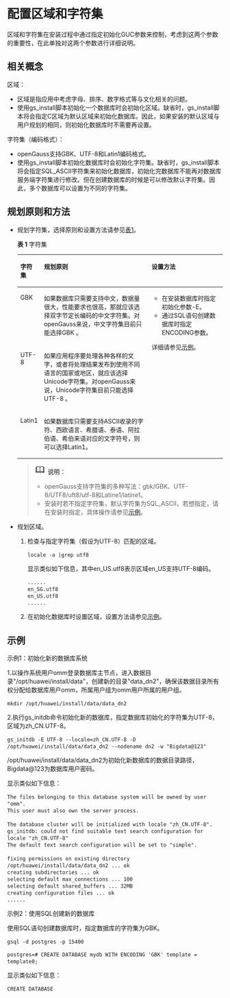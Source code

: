 # 配置区域和字符集<a name="ZH-CN_TOPIC_0249784576"></a>

区域和字符集在安装过程中通过指定初始化GUC参数来控制，考虑到这两个参数的重要性，在此单独对这两个参数进行详细说明。

## 相关概念<a name="zh-cn_topic_0241805810_zh-cn_topic_0085434664_zh-cn_topic_0059782037_s3dc17ad92fab4710ab676f8b8aaf3346"></a>

区域：

-   区域是指应用中考虑字母、排序、数字格式等与文化相关的问题。
-   使用gs\_install脚本初始化一个数据库时会初始化区域。缺省时，gs\_install脚本将会指定C区域为默认区域来初始化数据库。因此，如果安装的默认区域与用户规划的相同，则初始化数据库时不需要再设置。

字符集（编码格式）：

-   openGauss支持GBK、UTF-8和Latin1编码格式。
-   使用gs\_install脚本初始化数据库时会初始化字符集。缺省时，gs\_install脚本将会指定SQL\_ASCII字符集来初始化数据库，初始化完数据库不能再对数据库服务端字符集进行修改。但在创建数据库的时候是可以修改默认字符集。因此，多个数据库可以设置为不同的字符集。

## 规划原则和方法<a name="zh-cn_topic_0241805810_zh-cn_topic_0085434664_zh-cn_topic_0059782037_s6ab1e5d68c4d415aa572630d13e0b61b"></a>

-   规划字符集，选择原则和设置方法请参见[表1](#zh-cn_topic_0241805810_zh-cn_topic_0085434664_zh-cn_topic_0059782037_table4528029520399)。

    **表 1**  字符集

    <a name="zh-cn_topic_0241805810_zh-cn_topic_0085434664_zh-cn_topic_0059782037_table4528029520399"></a>
    <table><thead align="left"><tr id="zh-cn_topic_0241805810_zh-cn_topic_0085434664_zh-cn_topic_0059782037_row2988498920399"><th class="cellrowborder" valign="top" width="9.700000000000001%" id="mcps1.2.4.1.1"><p id="zh-cn_topic_0241805810_zh-cn_topic_0085434664_zh-cn_topic_0059782037_p2336335220399"><a name="zh-cn_topic_0241805810_zh-cn_topic_0085434664_zh-cn_topic_0059782037_p2336335220399"></a><a name="zh-cn_topic_0241805810_zh-cn_topic_0085434664_zh-cn_topic_0059782037_p2336335220399"></a>字符集</p>
    </th>
    <th class="cellrowborder" valign="top" width="53.71%" id="mcps1.2.4.1.2"><p id="zh-cn_topic_0241805810_zh-cn_topic_0085434664_zh-cn_topic_0059782037_p1338336820399"><a name="zh-cn_topic_0241805810_zh-cn_topic_0085434664_zh-cn_topic_0059782037_p1338336820399"></a><a name="zh-cn_topic_0241805810_zh-cn_topic_0085434664_zh-cn_topic_0059782037_p1338336820399"></a>规划原则</p>
    </th>
    <th class="cellrowborder" valign="top" width="36.59%" id="mcps1.2.4.1.3"><p id="zh-cn_topic_0241805810_zh-cn_topic_0085434664_zh-cn_topic_0059782037_p1031100420399"><a name="zh-cn_topic_0241805810_zh-cn_topic_0085434664_zh-cn_topic_0059782037_p1031100420399"></a><a name="zh-cn_topic_0241805810_zh-cn_topic_0085434664_zh-cn_topic_0059782037_p1031100420399"></a>设置方法</p>
    </th>
    </tr>
    </thead>
    <tbody><tr id="zh-cn_topic_0241805810_zh-cn_topic_0085434664_zh-cn_topic_0059782037_row1218707520399"><td class="cellrowborder" valign="top" width="9.700000000000001%" headers="mcps1.2.4.1.1 "><p id="zh-cn_topic_0241805810_zh-cn_topic_0085434664_zh-cn_topic_0059782037_p476501020399"><a name="zh-cn_topic_0241805810_zh-cn_topic_0085434664_zh-cn_topic_0059782037_p476501020399"></a><a name="zh-cn_topic_0241805810_zh-cn_topic_0085434664_zh-cn_topic_0059782037_p476501020399"></a>GBK</p>
    </td>
    <td class="cellrowborder" valign="top" width="53.71%" headers="mcps1.2.4.1.2 "><p id="zh-cn_topic_0241805810_zh-cn_topic_0085434664_zh-cn_topic_0059782037_p5114038620399"><a name="zh-cn_topic_0241805810_zh-cn_topic_0085434664_zh-cn_topic_0059782037_p5114038620399"></a><a name="zh-cn_topic_0241805810_zh-cn_topic_0085434664_zh-cn_topic_0059782037_p5114038620399"></a>如果数据库只需要支持中文，数据量很大，性能要求也很高，那就应该选择双字节定长编码的中文字符集。对<span id="zh-cn_topic_0241805810_text75211237164511"><a name="zh-cn_topic_0241805810_text75211237164511"></a><a name="zh-cn_topic_0241805810_text75211237164511"></a>openGauss</span>来说，中文字符集目前只能选择GBK 。</p>
    </td>
    <td class="cellrowborder" rowspan="3" valign="top" width="36.59%" headers="mcps1.2.4.1.3 "><a name="zh-cn_topic_0241805810_zh-cn_topic_0085434664_zh-cn_topic_0059782037_ul5486726620399"></a><a name="zh-cn_topic_0241805810_zh-cn_topic_0085434664_zh-cn_topic_0059782037_ul5486726620399"></a><ul id="zh-cn_topic_0241805810_zh-cn_topic_0085434664_zh-cn_topic_0059782037_ul5486726620399"><li>在安装数据库时指定初始化参数-E。</li><li>通过SQL语句创建数据库时指定ENCODING参数。</li></ul>
    <p id="zh-cn_topic_0241805810_zh-cn_topic_0085434664_zh-cn_topic_0059782037_p1506353820399"><a name="zh-cn_topic_0241805810_zh-cn_topic_0085434664_zh-cn_topic_0059782037_p1506353820399"></a><a name="zh-cn_topic_0241805810_zh-cn_topic_0085434664_zh-cn_topic_0059782037_p1506353820399"></a>详细请参见<a href="#zh-cn_topic_0241805810_zh-cn_topic_0085434664_zh-cn_topic_0059782037_sa523d6a2a09c4cf29d503e2175747721">示例</a>。</p>
    </td>
    </tr>
    <tr id="zh-cn_topic_0241805810_zh-cn_topic_0085434664_zh-cn_topic_0059782037_row3513549720399"><td class="cellrowborder" valign="top" headers="mcps1.2.4.1.1 "><p id="zh-cn_topic_0241805810_zh-cn_topic_0085434664_zh-cn_topic_0059782037_p4257481520399"><a name="zh-cn_topic_0241805810_zh-cn_topic_0085434664_zh-cn_topic_0059782037_p4257481520399"></a><a name="zh-cn_topic_0241805810_zh-cn_topic_0085434664_zh-cn_topic_0059782037_p4257481520399"></a>UTF-8</p>
    </td>
    <td class="cellrowborder" valign="top" headers="mcps1.2.4.1.2 "><p id="zh-cn_topic_0241805810_zh-cn_topic_0085434664_zh-cn_topic_0059782037_p3274544620399"><a name="zh-cn_topic_0241805810_zh-cn_topic_0085434664_zh-cn_topic_0059782037_p3274544620399"></a><a name="zh-cn_topic_0241805810_zh-cn_topic_0085434664_zh-cn_topic_0059782037_p3274544620399"></a>如果应用程序要处理各种各样的文字，或者将处理结果发布到使用不同语言的国家或地区，就应该选择Unicode字符集。对<span id="zh-cn_topic_0241805810_text1538564315454"><a name="zh-cn_topic_0241805810_text1538564315454"></a><a name="zh-cn_topic_0241805810_text1538564315454"></a>openGauss</span>来说，Unicode字符集目前只能选择UTF-8 。</p>
    </td>
    </tr>
    <tr id="zh-cn_topic_0241805810_zh-cn_topic_0085434664_zh-cn_topic_0059782037_row4544574720399"><td class="cellrowborder" valign="top" headers="mcps1.2.4.1.1 "><p id="zh-cn_topic_0241805810_zh-cn_topic_0085434664_zh-cn_topic_0059782037_p4778401920399"><a name="zh-cn_topic_0241805810_zh-cn_topic_0085434664_zh-cn_topic_0059782037_p4778401920399"></a><a name="zh-cn_topic_0241805810_zh-cn_topic_0085434664_zh-cn_topic_0059782037_p4778401920399"></a>Latin1</p>
    </td>
    <td class="cellrowborder" valign="top" headers="mcps1.2.4.1.2 "><p id="zh-cn_topic_0241805810_zh-cn_topic_0085434664_zh-cn_topic_0059782037_p4530030120399"><a name="zh-cn_topic_0241805810_zh-cn_topic_0085434664_zh-cn_topic_0059782037_p4530030120399"></a><a name="zh-cn_topic_0241805810_zh-cn_topic_0085434664_zh-cn_topic_0059782037_p4530030120399"></a>如果数据库只需要支持ASCII收录的字符、西欧语言、希腊语、泰语、阿拉伯语、希伯来语对应的文字符号，则可以选择Latin1。</p>
    </td>
    </tr>
    </tbody>
    </table>

    >![](public_sys-resources/icon-note.gif) **说明：** 
    >-   openGauss支持字符集的多种写法：gbk/GBK、UTF-8/UTF8/uft8/utf-8和Latine1/latine1。
    >-   安装时若不指定字符集，默认字符集为SQL\_ASCII，若想指定，请在安装时指定，具体操作请参见[示例](#zh-cn_topic_0241805810_zh-cn_topic_0085434664_zh-cn_topic_0059782037_sa523d6a2a09c4cf29d503e2175747721)。

-   规划区域。
    1.  检查与指定字符集（假设为UTF-8）匹配的区域。

        ```
        locale -a |grep utf8
        ```

        显示类似如下信息，其中en\_US.utf8表示区域en\_US支持UTF-8编码。

        ```
        ......
        en_SG.utf8
        en_US.utf8
        ......
        ```

    2.  在初始化数据库时设置区域，设置方法请参见[示例](#zh-cn_topic_0241805810_zh-cn_topic_0085434664_zh-cn_topic_0059782037_sa523d6a2a09c4cf29d503e2175747721)。


## 示例<a name="zh-cn_topic_0241805810_zh-cn_topic_0085434664_zh-cn_topic_0059782037_sa523d6a2a09c4cf29d503e2175747721"></a>

示例1：初始化新的数据库系统

1.以操作系统用户omm登录数据库主节点，进入数据目录"/opt/huawei/install/data"，创建新的目录"data\_dn2"，确保该数据目录所有权分配给数据库用户omm，所属用户组为omm用户所属的用户组。

```
mkdir /opt/huawei/install/data/data_dn2
```

2.执行gs\_initdb命令初始化新的数据库，指定数据库初始化的字符集为UTF-8，区域为zh\_CN.UTF-8。

```
gs_initdb -E UTF-8 --locale=zh_CN.UTF-8 -D /opt/huawei/install/data/data_dn2 --nodename dn2 -w "Bigdata@123"
```

/opt/huawei/install/data/data\_dn2为初始化新数据库的数据目录路径，Bigdata@123为数据库用户密码。

显示类似如下信息：

```
The files belonging to this database system will be owned by user "omm".
This user must also own the server process.

The database cluster will be initialized with locale "zh_CN.UTF-8".
gs_initdb: could not find suitable text search configuration for locale "zh_CN.UTF-8"
The default text search configuration will be set to "simple".

fixing permissions on existing directory /opt/huawei/install/data/data_dn2 ... ok
creating subdirectories ... ok
selecting default max_connections ... 100
selecting default shared_buffers ... 32MB
creating configuration files ... ok
......
```

示例2：使用SQL创建新的数据库

使用SQL语句创建数据库时，指定数据库的字符集为GBK。

```
gsql -d postgres -p 15400
```

```
postgres=# CREATE DATABASE mydb WITH ENCODING 'GBK' template = template0;
```

显示类似如下信息：

```
CREATE DATABASE
```

